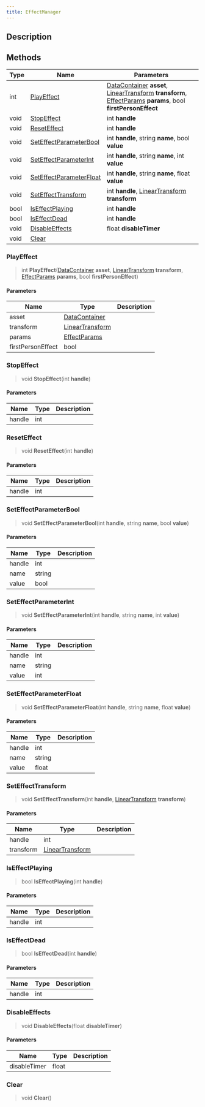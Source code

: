 ```yaml
---
title: EffectManager
---
```

## Description

## Methods

| Type | Name                                                | Parameters                                                                                                                                                                                                                     |
| ---- | --------------------------------------------------- | ------------------------------------------------------------------------------------------------------------------------------------------------------------------------------------------------------------------------------ |
| int  | [PlayEffect](#playeffect)                           | [DataContainer](/vext/ref/shared/class/datacontainer) **asset**, [LinearTransform](/vext/ref/shared/class/lineartransform) **transform**, [EffectParams](/vext/ref/client/class/effectparams) **params**, bool **firstPersonEffect** |
| void | [StopEffect](#stopeffect)                           | int **handle**                                                                                                                                                                                                                 |
| void | [ResetEffect](#reseteffect)                         | int **handle**                                                                                                                                                                                                                 |
| void | [SetEffectParameterBool](#seteffectparameterbool)   | int **handle**, string **name**, bool **value**                                                                                                                                                                                |
| void | [SetEffectParameterInt](#seteffectparameterint)     | int **handle**, string **name**, int **value**                                                                                                                                                                                 |
| void | [SetEffectParameterFloat](#seteffectparameterfloat) | int **handle**, string **name**, float **value**                                                                                                                                                                               |
| void | [SetEffectTransform](#seteffecttransform)           | int **handle**, [LinearTransform](/vext/ref/shared/class/lineartransform) **transform**                                                                                                                                          |
| bool | [IsEffectPlaying](#iseffectplaying)                 | int **handle**                                                                                                                                                                                                                 |
| bool | [IsEffectDead](#iseffectdead)                       | int **handle**                                                                                                                                                                                                                 |
| void | [DisableEffects](#disableeffects)                   | float **disableTimer**                                                                                                                                                                                                         |
| void | [Clear](#clear)                                     |                                                                                                                                                                                                                                |

### PlayEffect

> int **PlayEffect**([DataContainer](/vext/ref/shared/class/datacontainer) **asset**, [LinearTransform](/vext/ref/shared/class/lineartransform) **transform**, [EffectParams](/vext/ref/client/class/effectparams) **params**, bool **firstPersonEffect**)

#### Parameters

| Name              | Type                                                    | Description |
| ----------------- | ------------------------------------------------------- | ----------- |
| asset             | [DataContainer](/vext/ref/shared/class/datacontainer)     |             |
| transform         | [LinearTransform](/vext/ref/shared/class/lineartransform) |             |
| params            | [EffectParams](/vext/ref/client/class/effectparams)       |             |
| firstPersonEffect | bool                                                    |             |

### StopEffect

> void **StopEffect**(int **handle**)

#### Parameters

| Name   | Type | Description |
| ------ | ---- | ----------- |
| handle | int  |             |

### ResetEffect

> void **ResetEffect**(int **handle**)

#### Parameters

| Name   | Type | Description |
| ------ | ---- | ----------- |
| handle | int  |             |

### SetEffectParameterBool

> void **SetEffectParameterBool**(int **handle**, string **name**, bool **value**)

#### Parameters

| Name   | Type   | Description |
| ------ | ------ | ----------- |
| handle | int    |             |
| name   | string |             |
| value  | bool   |             |

### SetEffectParameterInt

> void **SetEffectParameterInt**(int **handle**, string **name**, int **value**)

#### Parameters

| Name   | Type   | Description |
| ------ | ------ | ----------- |
| handle | int    |             |
| name   | string |             |
| value  | int    |             |

### SetEffectParameterFloat

> void **SetEffectParameterFloat**(int **handle**, string **name**, float **value**)

#### Parameters

| Name   | Type   | Description |
| ------ | ------ | ----------- |
| handle | int    |             |
| name   | string |             |
| value  | float  |             |

### SetEffectTransform

> void **SetEffectTransform**(int **handle**, [LinearTransform](/vext/ref/shared/class/lineartransform) **transform**)

#### Parameters

| Name      | Type                                                    | Description |
| --------- | ------------------------------------------------------- | ----------- |
| handle    | int                                                     |             |
| transform | [LinearTransform](/vext/ref/shared/class/lineartransform) |             |

### IsEffectPlaying

> bool **IsEffectPlaying**(int **handle**)

#### Parameters

| Name   | Type | Description |
| ------ | ---- | ----------- |
| handle | int  |             |

### IsEffectDead

> bool **IsEffectDead**(int **handle**)

#### Parameters

| Name   | Type | Description |
| ------ | ---- | ----------- |
| handle | int  |             |

### DisableEffects

> void **DisableEffects**(float **disableTimer**)

#### Parameters

| Name         | Type  | Description |
| ------------ | ----- | ----------- |
| disableTimer | float |             |

### Clear

> void **Clear**()
